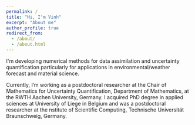 ```yaml
---
permalink: /
title: "Hi, I'm Vinh"
excerpt: "About me"
author_profile: true
redirect_from: 
  - /about/
  - /about.html
---
```

I'm developing numerical methods for data assimilation and uncertainty quantification particularly for applications in environmental/weather forecast and material science. 


Currently, I’m working as a postdoctoral researcher at the Chair of Mathematics for Uncertainty Quantification, Department of Mathematics, at the RWTH Aachen University,
Germany. 
I acquired PhD degree in applied sciences at University of Liege in Belgium and was a postdoctoral researcher at the nstitute of Scientific Computing, Technische Universität Braunschweig, Germany. 


